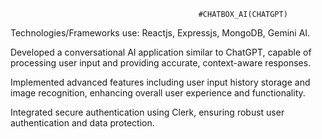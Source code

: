                                               #CHATBOX_AI(CHATGPT)
                                              
Technologies/Frameworks use:  Reactjs, Expressjs, MongoDB, Gemini AI.

Developed a conversational AI application similar to ChatGPT, capable of processing user input and providing accurate, context-aware responses.

Implemented advanced features including user input history storage and image recognition, enhancing overall user experience and functionality.

Integrated secure authentication using Clerk, ensuring robust user authentication and data protection.
